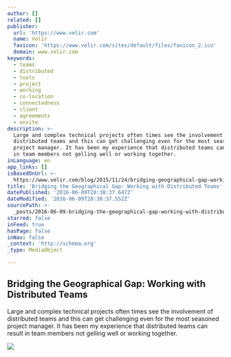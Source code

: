 ```yaml
---
author: []
related: []
publisher:
  url: 'https://www.velir.com'
  name: Velir
  favicon: 'https://www.velir.com/sites/default/files/favicon_2.ico'
  domain: www.velir.com
keywords:
  - teams
  - distributed
  - tools
  - project
  - working
  - co-location
  - connectedness
  - client
  - agreements
  - onsite
description: >-
  Large and complex technical projects often times see the involvement of
  distributed teams and this can get challenging even for the most seasoned
  project manager. It has been my experience that distributed teams can result
  in team members not gelling well or working together.
inLanguage: en
app_links: []
isBasedOnUrl: >-
  https://www.velir.com/blog/2015/11/24/bridging-geographical-gap-working-distributed-teams
title: 'Bridging the Geographical Gap: Working with Distributed Teams'
datePublished: '2016-06-09T20:38:37.647Z'
dateModified: '2016-06-09T20:38:37.552Z'
sourcePath: >-
  _posts/2016-06-09-bridging-the-geographical-gap-working-with-distributed-team.md
starred: false
inFeed: true
hasPage: false
inNav: false
_context: 'http://schema.org'
_type: MediaObject

---
```

<article style=""><h1>Bridging the Geographical Gap: Working with Distributed Teams</h1><p>Large and complex technical projects often times see the involvement of distributed teams and this can get challenging even for the most seasoned project manager. It has been my experience that distributed teams can result in team members not gelling well or working together.</p><img src="https://www.velir.com/sites/all/themes/velir/assets/images/social-share-icons/social-reddit-circle-128.png" /></article>
